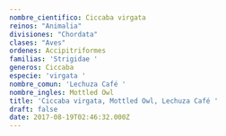 ```yaml
---
nombre_cientifico: Ciccaba virgata
reinos: "Animalia"
divisiones: "Chordata"
clases: "Aves"
ordenes: Accipitriformes
familias: 'Strigidae '
generos: Ciccaba
especie: 'virgata '
nombre_comun: 'Lechuza Café '
nombre_ingles: Mottled Owl
title: 'Ciccaba virgata, Mottled Owl, Lechuza Café '
draft: false
date: 2017-08-19T02:46:32.000Z
---
```


